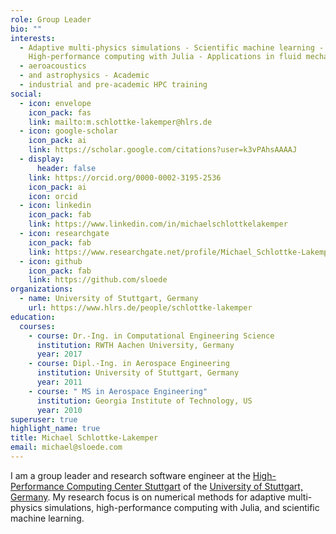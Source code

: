 ```yaml
---
role: Group Leader
bio: ""
interests:
  - Adaptive multi-physics simulations - Scientific machine learning -
    High-performance computing with Julia - Applications in fluid mechanics
  - aeroacoustics
  - and astrophysics - Academic
  - industrial and pre-academic HPC training
social:
  - icon: envelope
    icon_pack: fas
    link: mailto:m.schlottke-lakemper@hlrs.de
  - icon: google-scholar
    icon_pack: ai
    link: https://scholar.google.com/citations?user=k3vPAhsAAAAJ
  - display:
      header: false
    link: https://orcid.org/0000-0002-3195-2536
    icon_pack: ai
    icon: orcid
  - icon: linkedin
    icon_pack: fab
    link: https://www.linkedin.com/in/michaelschlottkelakemper
  - icon: researchgate
    icon_pack: fab
    link: https://www.researchgate.net/profile/Michael_Schlottke-Lakemper
  - icon: github
    icon_pack: fab
    link: https://github.com/sloede
organizations:
  - name: University of Stuttgart, Germany
    url: https://www.hlrs.de/people/schlottke-lakemper
education:
  courses:
    - course: Dr.-Ing. in Computational Engineering Science
      institution: RWTH Aachen University, Germany
      year: 2017
    - course: Dipl.-Ing. in Aerospace Engineering
      institution: University of Stuttgart, Germany
      year: 2011
    - course: " MS in Aerospace Engineering"
      institution: Georgia Institute of Technology, US
      year: 2010
superuser: true
highlight_name: true
title: Michael Schlottke-Lakemper
email: michael@sloede.com
---
```

I am a group leader and research software engineer at the
[High-Performance Computing Center Stuttgart](https://www.hlrs.de)
of the
[University of Stuttgart, Germany](https://www.uni-stuttgart.de).
My research focus is on numerical methods for adaptive multi-physics
simulations, high-performance computing with Julia, and scientific machine
learning.
